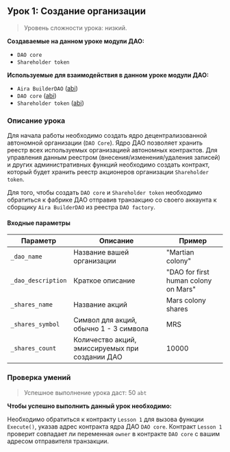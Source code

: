 ## Урок 1: Создание организации

> Уровень сложности урока: низкий.

**Создаваемые на данном уроке модули ДАО:**

- `DAO core`
- `Shareholder token`

**Используемые для взаимодействия в данном уроке модули ДАО:**

- `Aira BuilderDAO` ([abi](https://raw.githubusercontent.com/airalab/DAO-Factory/master/abi/BuilderDAO.json))
- `DAO core` ([abi](https://raw.githubusercontent.com/airalab/core/master/abi/Core.json))
- `Shareholder token` ([abi](https://raw.githubusercontent.com/airalab/core/master/abi/TokenEmission.json))

### Описание урока

Для начала работы необходимо создать ядро децентрализованной автономной организации (`DAO Core`). Ядро ДАО позволяет хранить реестр всех используемых организацией автономных контрактов. Для управления данным реестром (внесения/изменения/удаления записей) и других административных функций необходимо создать контракт, который будет хранить реестр акционеров организации `Shareholder token`.

Для того, чтобы создать `DAO core` и `Shareholder token` необходимо обратиться к фабрике ДАО отправив транзакцию со своего аккаунта к сборщику `Aira BuilderDAO` из реестра `DAO factory`.

#### Входные параметры

Параметр | Описание | Пример
---------|----------|-------
`_dao_name` | Название вашей организации | "Martian colony"
`_dao_description` | Краткое описание | "DAO for first human colony on Mars"
`_shares_name` | Название акций | Mars colony shares
`_shares_symbol` | Символ для акций, обычно 1 - 3 символа | MRS
`_shares_count` | Количество акций, эмиссируемых при создании ДАО | 10000

### Проверка умений

> Успешное выполнение урока даст: 50 `abt`

**Чтобы успешно выполнить данный урок необходимо:**

Необходимо обратиться к контракту `Lesson 1` для вызова функции `Execute()`, указав адрес контракта ядра ДАО `DAO core`. Контракт `Lesson 1` проверит совпадает ли переменная `owner` в контракте `DAO core` с вашим адресом отправителя транзакции.
